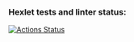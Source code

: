 ### Hexlet tests and linter status:
[![Actions Status](https://github.com/achevozerov/python-project-50/workflows/hexlet-check/badge.svg)](https://github.com/achevozerov/python-project-50/actions)